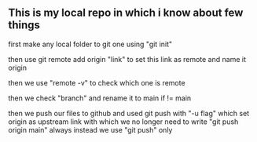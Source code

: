## This is my local repo in which  i know about few things

first make any local folder to git one using "git init"

then use git remote add origin "link" to set this link as remote and name it origin

then we use "remote -v" to check which one is remote 

then we check "branch" and rename it to main if != main

then we push our files to github
and used git push with "-u flag" which set origin as upstream link with which we no longer
need to write "git push origin main" always instead we use 
"git push" only